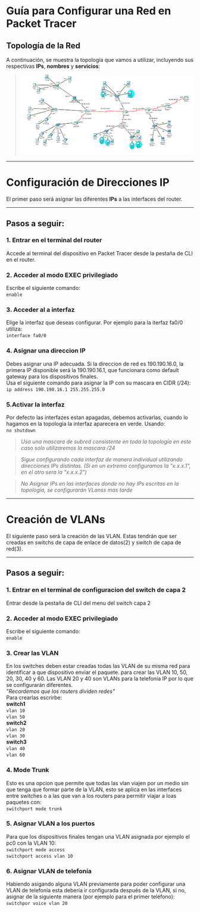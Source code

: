 # Guía para Configurar una Red en Packet Tracer

## Topología de la Red  
A continuación, se muestra la topología que vamos a utilizar, incluyendo sus respectivas **IPs**, **nombres** y **servicios**:  

> ![Topología](./topológia.png)

---

# Configuración de Direcciones IP  
El primer paso será asignar las diferentes **IPs** a las interfaces del router.  

---

## Pasos a seguir:  

### 1. Entrar en el terminal del router  
Accede al terminal del dispositivo en Packet Tracer desde la pestaña de CLI en el router.

### 2. Acceder al modo EXEC privilegiado  
Escribe el siguiente comando:  
`enable ` 

### 3. Acceder al a interfaz 
Elige la interfaz que deseas configurar. Por ejemplo para la iterfaz fa0/0  utiliza:  
```interface fa0/0```  

### 4. Asignar una direccion IP  
Debes asignar una IP adecuada. Si la direccion de red es 190.190.16.0, la primera IP disponible será la 190.190.16.1, que funcionara como default gateway para los dispositivos finales.  
Usa el siguiente comando para asignar la IP con su mascara en CIDR (/24):  
`ip address 190.190.16.1 255.255.255.0`  

### 5.Activar la interfaz  
Por defecto las interfazes estan apagadas, debemos activarlas, cuando lo hagamos en la topologia la interfaz aparecera en verde. Usando:  
`no shutdown`  

>_Usa una mascara de subred consistente en toda la topología en este caso solo utilizaremos la mascara /24_  

>_Sigue configurando cada interfaz de manera individual utilizando direcciones IPs distintas.  (Si en un extremo configuramos la "x.x.x.1", en el otro sera la "x.x.x.2")_  

>_No Asignar IPs en las interfaces donde no hay IPs escritas en la topología, se configurarán VLanss mas tarde_  
  
---
  
# Creación de VLANs  
El siguiente paso será la creación de las VLAN. Estas tendrán que ser creadas en switchs de capa de enlace de datos(2) y switch de capa de red(3).  

---

## Pasos a seguir:  

### 1. Entrar en el terminal de configuracion del switch de capa 2
Entrar desde la pestaña de CLI del menu del switch capa 2  

### 2. Acceder al modo EXEC privilegiado  
Escribe el siguiente comando:  
`enable`  

### 3. Crear las VLAN
En los switches deben estar creadas todas las VLAN de su misma red para identificar a que dispositivo enviar el paquete. para crear las VLAN  10, 50, 20, 30, 40 y 60. Las VLAN 20 y 40 son VLANs para la telefonía IP por lo que se configurarán diferentes.  
_"Recordemos que los routers dividen redes"_   
Para crearlas escrirbe:  
__switch1__  
`vlan 10`  
`vlan 50`  
__switch2__  
`vlan 20`  
`vlan 30`  
__switch3__  
`vlan 40`  
`vlan 60`  

### 4. Mode Trunk  
Esto es una opcion que permite que todas las vlan viajen por un medio sin que tenga que formar parte de la VLAN, esto se aplica en las interfaces entre switches o a las que van a los routers para permitir viajar a loas paquetes con:  
`switchport mode trunk`

### 5. Asignar VLAN a los puertos   
Para que los dispositivos finales tengan una VLAN asignada por ejemplo el pc0 con la VLAN 10:  
`switchport mode access`  
`switchport access vlan 10`  

### 6. Asignar VLAN de telefonía  
Habiendo asigando alguna VLAN previamente para poder configurar una VLAN de telefonía esta debería ir configurada después de la VLAN, si no, asignar de la siguiente manera (por ejemplo para el primer teléfono):  
`switchpor voice vlan 20`
